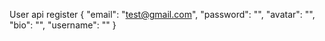 
User api register
{
  "email": "test@gmail.com",
  "password": "",
  "avatar": "",
  "bio": "",
  "username": ""
}

